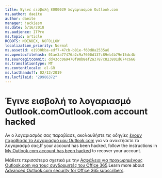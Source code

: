 ```yaml
---
title: Έγινε εισβολή 8000039 λογαριασμού Outlook.com
ms.author: daeite
author: daeite
manager: jackiesm
ms.date: 5/16/2018
ms.audience: ITPro
ms.topic: article
ROBOTS: NOINDEX, NOFOLLOW
localization_priority: Normal
ms.assetid: e1930bba-edf7-47cb-b81e-f60d8a2535a8
ms.openlocfilehash: 01ae3a77476a2c9a7600d137c89eb4b79e15dc4b
ms.sourcegitcommit: dd43cc0a9470f98b8ef2a3787c823801d674c666
ms.translationtype: MT
ms.contentlocale: el-GR
ms.lasthandoff: 02/12/2019
ms.locfileid: "29906372"
---
```

# <a name="outlookcom-account-hacked"></a><span data-ttu-id="41d23-102">Έγινε εισβολή το λογαριασμό Outlook.com</span><span class="sxs-lookup"><span data-stu-id="41d23-102">Outlook.com account hacked</span></span>

<span data-ttu-id="41d23-103">Αν ο λογαριασμός σας παραβίασε, ακολουθήστε τις οδηγίες [έχουν παραβίασε το λογαριασμό μου Outlook.com](https://go.microsoft.com/fwlink/p/?linkid=874366) για να ανακτήσετε το λογαριασμό σας.</span><span class="sxs-lookup"><span data-stu-id="41d23-103">If your account has been hacked, follow the instructions in [My Outlook.com account has been hacked](https://go.microsoft.com/fwlink/p/?linkid=874366) to recover your account.</span></span> 
  
<span data-ttu-id="41d23-104">Μάθετε περισσότερα σχετικά με την [Ασφάλεια για προχωρημένους Outlook.com για τους συνδρομητές του Office 365](https://go.microsoft.com/fwlink/p/?linkid=874368).</span><span class="sxs-lookup"><span data-stu-id="41d23-104">Learn more about [Advanced Outlook.com security for Office 365 subscribers](https://go.microsoft.com/fwlink/p/?linkid=874368).</span></span>
  

